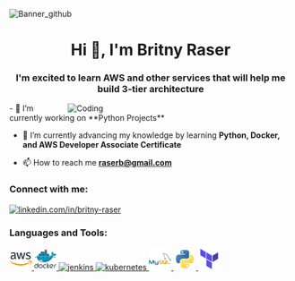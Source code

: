 <!-- YouTube I followed https://www.youtube.com/watch?v=G-EGDH50hGE -->
<!-- [![MasterHead](https://1.bp.blogspot.com/-7A4WynwLsM...)](https://rishavchanda.io) -->
![Banner_github](https://github.com/BritnyRaser/BritnyRaser/assets/64097684/8148f598-a0e2-45b5-80e4-c4cfcb3f8759)


<h1 align="center">Hi 👋, I'm Britny Raser</h1>
<h3 align="center">I'm excited to learn AWS and other services that will help me build 3-tier architecture</h3>
<!-- https://gfycat.com/shortacclaimedeskimodog -->
<img align="right" alt="Coding" width="400" src="https://cdn.dribbble.com/users/1162077/screenshots/5403918/media/d5dccb5d5818cba2c8fa0cb15fb578b3.gif">
- 🔭 I’m currently working on **Python Projects**

- 🌱 I’m currently advancing my knowledge by learning **Python, Docker, and AWS Developer Associate Certificate**

- 📫 How to reach me **raserb@gmail.com**

<h3 align="left">Connect with me:</h3>
<p align="left">
<a href="https://linkedin.com/in/linkedin.com/in/britny-raser" target="blank"><img align="center" src="https://raw.githubusercontent.com/rahuldkjain/github-profile-readme-generator/master/src/images/icons/Social/linked-in-alt.svg" alt="linkedin.com/in/britny-raser" height="30" width="40" /></a>
</p>

<h3 align="left">Languages and Tools:</h3>
<p align="left"> <a href="https://aws.amazon.com" target="_blank" rel="noreferrer"> <img src="https://raw.githubusercontent.com/devicons/devicon/master/icons/amazonwebservices/amazonwebservices-original-wordmark.svg" alt="aws" width="40" height="40"/> </a> <a href="https://www.docker.com/" target="_blank" rel="noreferrer"> <img src="https://raw.githubusercontent.com/devicons/devicon/master/icons/docker/docker-original-wordmark.svg" alt="docker" width="40" height="40"/> </a> <a href="https://www.jenkins.io" target="_blank" rel="noreferrer"> <img src="https://www.vectorlogo.zone/logos/jenkins/jenkins-icon.svg" alt="jenkins" width="40" height="40"/> </a> <a href="https://kubernetes.io" target="_blank" rel="noreferrer"> <img src="https://www.vectorlogo.zone/logos/kubernetes/kubernetes-icon.svg" alt="kubernetes" width="40" height="40"/> </a> <a href="https://www.mysql.com/" target="_blank" rel="noreferrer"> <img src="https://raw.githubusercontent.com/devicons/devicon/master/icons/mysql/mysql-original-wordmark.svg" alt="mysql" width="40" height="40"/> </a> <a href="https://www.python.org" target="_blank" rel="noreferrer"> <img src="https://raw.githubusercontent.com/devicons/devicon/master/icons/python/python-original.svg" alt="python" width="40" height="40"/> </a> <a href="https://www.terraform.io/" target="_blank" rel="noreferrer"> <img src="https://raw.githubusercontent.com/devicons/devicon/master/icons/terraform/terraform-original.svg" alt="terraform" width="40" height="40"/> </a> </p>


